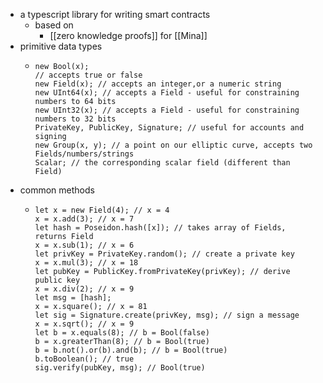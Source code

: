 - a typescript library for writing smart contracts
	- based on
		- [[zero knowledge proofs]] for [[Mina]]
- primitive data types
	- ```
	  new Bool(x); 
	  // accepts true or false 
	  new Field(x); // accepts an integer,or a numeric string 
	  new UInt64(x); // accepts a Field - useful for constraining numbers to 64 bits 
	  new UInt32(x); // accepts a Field - useful for constraining numbers to 32 bits 
	  PrivateKey, PublicKey, Signature; // useful for accounts and signing 
	  new Group(x, y); // a point on our elliptic curve, accepts two Fields/numbers/strings 
	  Scalar; // the corresponding scalar field (different than Field)
	  ```
- common methods
	- ```
	  let x = new Field(4); // x = 4 
	  x = x.add(3); // x = 7 
	  let hash = Poseidon.hash([x]); // takes array of Fields, returns Field 
	  x = x.sub(1); // x = 6 
	  let privKey = PrivateKey.random(); // create a private key 
	  x = x.mul(3); // x = 18 
	  let pubKey = PublicKey.fromPrivateKey(privKey); // derive public key 
	  x = x.div(2); // x = 9 
	  let msg = [hash]; 
	  x = x.square(); // x = 81 
	  let sig = Signature.create(privKey, msg); // sign a message 
	  x = x.sqrt(); // x = 9 
	  let b = x.equals(8); // b = Bool(false) 
	  b = x.greaterThan(8); // b = Bool(true) 
	  b = b.not().or(b).and(b); // b = Bool(true) 
	  b.toBoolean(); // true 
	  sig.verify(pubKey, msg); // Bool(true)
	  ```